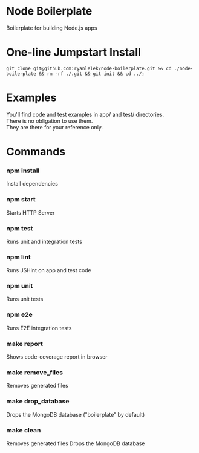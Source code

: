 # Node Boilerplate

Boilerplate for building Node.js apps

# One-line Jumpstart Install

`git clone git@github.com:ryanlelek/node-boilerplate.git && cd ./node-boilerplate && rm -rf ./.git && git init && cd ../;`

# Examples

You'll find code and test examples in app/ and test/ directories.  
There is no obligation to use them.  
They are there for your reference only.

# Commands

### npm install

Install dependencies

### npm start

Starts HTTP Server

### npm test

Runs unit and integration tests

### npm lint

Runs JSHint on app and test code

### npm unit

Runs unit tests

### npm e2e

Runs E2E integration tests

### make report

Shows code-coverage report in browser

### make remove_files

Removes generated files

### make drop_database

Drops the MongoDB database ("boilerplate" by default)

### make clean

Removes generated files
Drops the MongoDB database
